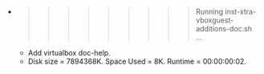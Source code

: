* >>>>>>>>> Running inst-xtra-vboxguest-additions-doc.sh ...
  * Add virtualbox doc-help.
  * Disk size = 7894368K. Space Used = 8K. Runtime = 00:00:00:02.
